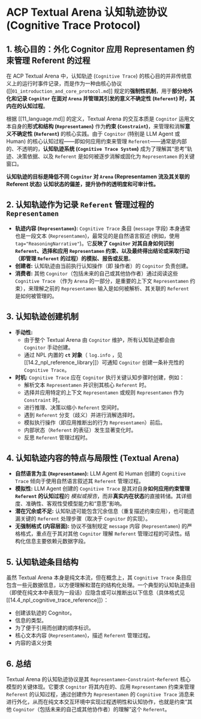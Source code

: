 # ACP Textual Arena 认知轨迹协议 (Cognitive Trace Protocol)

## 1. 核心目的：外化 Cognitor 应用 Representamen 约束管理 Referent 的过程

在 ACP Textual Arena 中，认知轨迹 (`Cognitive Trace`) 的核心目的并非传统意义上的运行时事件记录，而是作为一种由核心协议 ([[`01_introduction_and_core_protocol.md`]] 规定的**强制性机制**，用于**部分地外化和记录 `Cognitor` 在面对 `Arena` 并管理其引发的意义不确定性 (`Referent`) 时，其内在的认知过程**。

根据 [[11_language.md]] 的定义，Textual Arena 的交互本质是 `Cognitor` 运用文本自身的**形式和结构 (`Representamen`)** 作为**约束 (`Constraint`)**，来管理和消解**意义不确定性 (`Referent`)** 的核心实践。由于 `Cognitor` (特别是 LLM Agent 或 Human) 的核心认知过程——即如何应用约束来管理 `Referent`——通常是内部的、不透明的，**认知轨迹系统 (`Cognitive Trace System`)** 成为了理解其“思考”轨迹、决策依据、以及 `Referent` 是如何被逐步消解或固化为 `Representamen` 的关键窗口。

**认知轨迹的目标是降低不同 `Cognitor` 对 `Arena` (Representamen 流及其关联的 Referent 状态) 认知状态的偏差，提升协作的透明度和可审计性。**

## 2. 认知轨迹作为记录 `Referent` 管理过程的 `Representamen`

- **轨迹内容 (`Representamen`):** `Cognitive Trace` 条目 (`message` 字段) 本身通常也是一段文本 (`Representamen`)，最常见的是自然语言叙述 (例如，使用 `tag="ReasoningNarrative"`)。它**反映了 `Cognitor` 对其自身如何识别 `Referent`、选择和应用 `Representamen` 约束、以及最终得出结论或采取行动（即管理 `Referent` 的过程）的模拟、报告或反思**。
- **创建者:** 认知轨迹由当前执行认知操作（即 操作者）的 `Cognitor` 负责创建。
- **消费者:** 其他 `Cognitor`（包括未来的自己或其他协作者）通过阅读这些 `Cognitive Trace` （作为 `Arena` 的一部分，是重要的上下文 `Representamen` 约束），来理解之前的 `Representamen` 输入是如何被解析、其关联的 `Referent` 是如何被管理的。

## 3. 认知轨迹创建机制

- **手动性:**
    - 由于整个 Textual Arena 由 `Cognitor` 维护，所有认知轨迹都会由 `Cognitor` 手动创建。
    - 通过 NPL 内置的 **`ct` 对象**（ `log.info` ，见 [[14.2_npl_reference_library]]）可通知 `Cognitor` 创建一条补充性的 `Cognitive Trace`。
- **时机:** `Cognitive Trace` 应在 `Cognitor` 执行关键认知步骤时创建，例如：
    - 解析文本 `Representamen` 并识别其核心 `Referent` 时。
    - 选择并应用特定的上下文 `Representamen` 或规则 `Representamen` 作为 `Constraint` 时。
    - 进行推理、决策以缩小 `Referent` 空间时。
    - 遇到 `Referent` 分支（歧义）并进行消解选择时。
    - 模拟执行操作（即应用推断出的行为 `Representamen`）前后。
    - 内部状态（`Referent` 的表征）发生显著变化时。
    - 反思 `Referent` 管理过程时。

## 4. 认知轨迹内容的特点与局限性 (Textual Arena)

*   **自然语言为主 (`Representamen`):** LLM Agent 和 Human 创建的 `Cognitive Trace` 倾向于使用自然语言叙述其 `Referent` 管理过程。
*   **模拟性:** LLM Agent 创建的 `Cognitive Trace` 是其对自身**如何应用约束管理 `Referent` 的认知过程**的 *模拟或报告*，而非**真实内在状态**的直接转储。其详细度、准确性、客观性受模型能力和“意愿”影响。
*   **潜在冗余或不足:** 认知轨迹可能包含冗余信息（重复描述约束应用），也可能遗漏关键的 `Referent` 处理步骤（取决于 `Cognitor` 的实现）。
*   **无强制格式 (内容层面):** 协议不强制规定 `message` 内容 (`Representamen`) 的严格格式，重点在于其对其他 `Cognitor` 理解 `Referent` 管理过程的可读性。结构化信息主要依赖元数据字段。

## 5. 认知轨迹条目结构

虽然 Textual Arena 本身是纯文本流，但在概念上，其 `Cognitive Trace` 条目应包含一些元数据信息，以方便理解和潜在的结构化处理。一个典型的认知轨迹条目（即使在纯文本中表现为一段话）应隐含或可以推断出以下信息（具体格式见 [[14.4_npl_cognitive_trace_reference]]）：

*   创建该轨迹的 Cognitor。
*   信息的类型。
*   为了便于引用而创建的顺序标识。
*   核心文本内容 (`Representamen`)，描述 `Referent` 管理过程。
*   内容的语义分类

## 6. 总结

Textual Arena 的认知轨迹协议是其 `Representamen`-`Constraint`-`Referent` 核心模型的关键体现。它要求 `Cognitor` 将其内在的、应用 `Representamen` 约束来管理 `Referent` 的认知过程，通过创建作为 `Representamen` 的 `Cognitive Trace` 消息来进行外化，从而在纯文本交互环境中实现过程透明性和认知协作，也就是约束“其他 `Cognitor`（包括未来的自己或其他协作者）的理解”这个 `Referent`。
